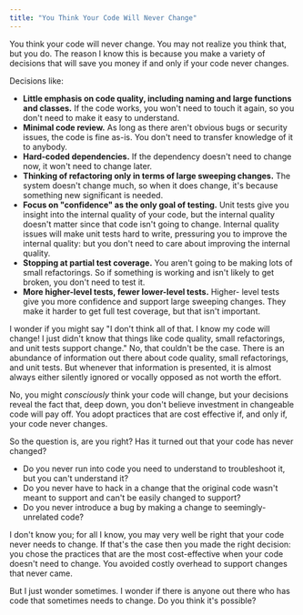 ```yaml
---
title: "You Think Your Code Will Never Change"
---
```


You think your code will never change. You may not realize you think that, but you do. The reason I know this is because you make a variety of decisions that will save you money if and only if your code never changes.

Decisions like:

* **Little emphasis on code quality, including naming and large functions and classes.** If the code works, you won't need to touch it again, so you don't need to make it easy to understand.
* **Minimal code review.** As long as there aren't obvious bugs or security issues, the code is fine as-is. You don't need to transfer knowledge of it to anybody.
* **Hard-coded dependencies.** If the dependency doesn't need to change now, it won't need to change later.
* **Thinking of refactoring only in terms of large sweeping changes.** The system doesn't change much, so when it does change, it's because something new significant is needed.
* **Focus on "confidence" as the only goal of testing.** Unit tests give you insight into the internal quality of your code, but the internal quality doesn't matter since that code isn't going to change. Internal quality issues will make unit tests hard to write, pressuring you to improve the internal quality: but you don't need to care about improving the internal quality.
* **Stopping at partial test coverage.** You aren't going to be making lots of small refactorings. So if something is working and isn't likely to get broken, you don't need to test it.
* **More higher-level tests, fewer lower-level tests.** Higher- level tests give you more confidence and support large sweeping changes. They make it harder to get full test coverage, but that isn't important.

I wonder if you might say "I don't think all of that. I know my code will change! I just didn't know that things like code quality, small refactorings, and unit tests support change." No, that couldn't be the case. There is an abundance of information out there about code quality, small refactorings, and unit tests. But whenever that information is presented, it is almost always either silently ignored or vocally opposed as not worth the effort.

No, you might *consciously* think your code will change, but your decisions reveal the fact that, deep down, you don't believe investment in changeable code will pay off. You adopt practices that are cost effective if, and only if, your code never changes.

So the question is, are you right? Has it turned out that your code has never changed?

* Do you never run into code you need to understand to troubleshoot it, but you can't understand it?
* Do you never have to hack in a change that the original code wasn't meant to support and can't be easily changed to support?
* Do you never introduce a bug by making a change to seemingly-unrelated code?

I don't know you; for all I know, you may very well be right that your code never needs to change. If that's the case then you made the right decision: you chose the practices that are the most cost-effective when your code doesn't need to change. You avoided costly overhead to support changes that never came.

But I just wonder sometimes. I wonder if there is anyone out there who has code that sometimes needs to change. Do you think it's possible?
